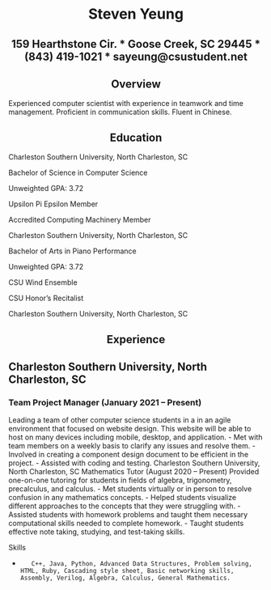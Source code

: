 <h1 align="center">Steven Yeung</h1>
<h2 align="center">159 Hearthstone Cir. * Goose Creek, SC 29445 * (843) 419-1021 * sayeung@csustudent.net</h2>
<h2 align="center">Overview</h2>
Experienced computer scientist with experience in teamwork and time management.  Proficient in communication skills.  Fluent in Chinese.
<h2 align="center">Education</h2>

Charleston Southern University, North Charleston, SC

Bachelor of Science in Computer Science

Unweighted GPA: 3.72

Upsilon Pi Epsilon Member

Accredited Computing Machinery Member
 
Charleston Southern University, North Charleston, SC

Bachelor of Arts in Piano Performance

Unweighted GPA: 3.72

CSU Wind Ensemble

CSU Honor’s Recitalist

Charleston Southern University, North Charleston, SC

<h2 align="center">Experience</h2>
<h2>Charleston Southern University, North Charleston, SC</h2>
<h3>Team Project Manager (January 2021 – Present)</h3>
Leading a team of other computer science students in a in an agile environment that focused on website design.  This website will be able to host on many devices including mobile, desktop, and application.
-        Met with team members on a weekly basis to clarify any issues and resolve them.
-        Involved in creating a component design document to be efficient in the project.
-        Assisted with coding and testing.
Charleston Southern University, North Charleston, SC
Mathematics Tutor (August 2020 – Present)
Provided one-on-one tutoring for students in fields of algebra, trigonometry, precalculus, and calculus. 
-        Met students virtually or in person to resolve confusion in any mathematics concepts.
-        Helped students visualize different approaches to the concepts that they were struggling with.
-        Assisted students with homework problems and taught them necessary computational skills needed to complete homework.
-        Taught students effective note taking, studying, and test-taking skills.
 
Skills
-        C++, Java, Python, Advanced Data Structures, Problem solving, HTML, Ruby, Cascading style sheet, Basic networking skills, Assembly, Verilog, Algebra, Calculus, General Mathematics.
